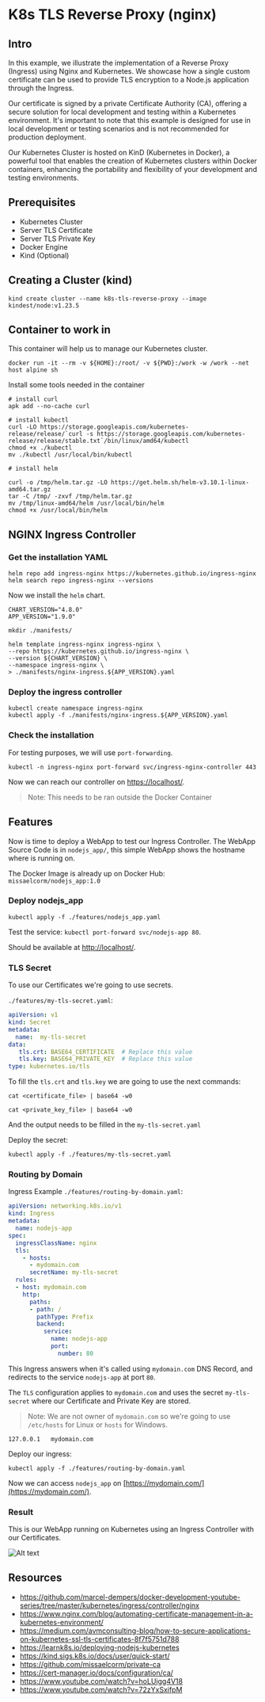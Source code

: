 # K8s TLS Reverse Proxy (nginx)

## Intro
In this example, we illustrate the implementation of a Reverse Proxy (Ingress) using Nginx and Kubernetes. We showcase how a single custom certificate can be used to provide TLS encryption to a Node.js application through the Ingress.

Our certificate is signed by a private Certificate Authority (CA), offering a secure solution for local development and testing within a Kubernetes environment. It's important to note that this example is designed for use in local development or testing scenarios and is not recommended for production deployment.

Our Kubernetes Cluster is hosted on KinD (Kubernetes in Docker), a powerful tool that enables the creation of Kubernetes clusters within Docker containers, enhancing the portability and flexibility of your development and testing environments.

## Prerequisites
- Kubernetes Cluster
- Server TLS Certificate
- Server TLS Private Key
- Docker Engine
- Kind (Optional)

## Creating a Cluster (kind)
```shell
kind create cluster --name k8s-tls-reverse-proxy --image kindest/node:v1.23.5
```

## Container to work in
This container will help us to manage our Kubernetes cluster.

```shell
docker run -it --rm -v ${HOME}:/root/ -v ${PWD}:/work -w /work --net host alpine sh
```

Install some tools needed in the container

```shell
# install curl 
apk add --no-cache curl

# install kubectl 
curl -LO https://storage.googleapis.com/kubernetes-release/release/`curl -s https://storage.googleapis.com/kubernetes-release/release/stable.txt`/bin/linux/amd64/kubectl
chmod +x ./kubectl
mv ./kubectl /usr/local/bin/kubectl

# install helm 

curl -o /tmp/helm.tar.gz -LO https://get.helm.sh/helm-v3.10.1-linux-amd64.tar.gz
tar -C /tmp/ -zxvf /tmp/helm.tar.gz
mv /tmp/linux-amd64/helm /usr/local/bin/helm
chmod +x /usr/local/bin/helm
```

## NGINX Ingress Controller

### Get the installation YAML

```shell
helm repo add ingress-nginx https://kubernetes.github.io/ingress-nginx
helm search repo ingress-nginx --versions
```

Now we install the `helm` chart.

```shell
CHART_VERSION="4.8.0"
APP_VERSION="1.9.0"

mkdir ./manifests/

helm template ingress-nginx ingress-nginx \
--repo https://kubernetes.github.io/ingress-nginx \
--version ${CHART_VERSION} \
--namespace ingress-nginx \
> ./manifests/nginx-ingress.${APP_VERSION}.yaml
```

### Deploy the ingress controller

```shell
kubectl create namespace ingress-nginx
kubectl apply -f ./manifests/nginx-ingress.${APP_VERSION}.yaml
```

### Check the installation

For testing purposes, we will use `port-forwarding`.

```shell
kubectl -n ingress-nginx port-forward svc/ingress-nginx-controller 443
```

Now we can reach our controller on [https://localhost/](https://localhost/).

> Note: This needs to be ran outside the Docker Container

## Features

Now is time to deploy a WebApp to test our Ingress Controller. The WebApp Source Code is in `nodejs_app/`, this simple WebApp shows the hostname where is running on.

The Docker Image is already up on Docker Hub: `missaelcorm/nodejs_app:1.0`

### Deploy nodejs_app

```shell
kubectl apply -f ./features/nodejs_app.yaml
```

Test the service: `kubectl port-forward svc/nodejs-app 80`.

Should be available at [http://localhost/](http://localhost/).

### TLS Secret

To use our Certificates we're going to use secrets.

`./features/my-tls-secret.yaml`:
```yaml
apiVersion: v1
kind: Secret
metadata:
  name:  my-tls-secret
data:
   tls.crt: BASE64_CERTIFICATE  # Replace this value
   tls.key: BASE64_PRIVATE_KEY  # Replace this value
type: kubernetes.io/tls
```

To fill the `tls.crt` and `tls.key` we are going to use the next commands:
```shell
cat <certificate_file> | base64 -w0
```
```shell
cat <private_key_file> | base64 -w0
```

And the output needs to be filled in the `my-tls-secret.yaml`

Deploy the secret:
```shell
kubectl apply -f ./features/my-tls-secret.yaml
```

### Routing by Domain
Ingress Example `./features/routing-by-domain.yaml`:
```yaml
apiVersion: networking.k8s.io/v1
kind: Ingress
metadata:
  name: nodejs-app
spec:
  ingressClassName: nginx
  tls:
    - hosts:
      - mydomain.com
      secretName: my-tls-secret
  rules:
  - host: mydomain.com
    http:
      paths:
      - path: /
        pathType: Prefix
        backend:
          service:
            name: nodejs-app
            port:
              number: 80
```
This Ingress answers when it's called using `mydomain.com` DNS Record, and redirects to the service `nodejs-app` at port `80`.

The `TLS` configuration applies to `mydomain.com` and uses the secret `my-tls-secret` where our Certificate and Private Key are stored.

> Note: We are not owner of `mydomain.com` so we're going to use `/etc/hosts` for Linux or `hosts` for Windows.

```
127.0.0.1   mydomain.com
```

Deploy our ingress:
```shell
kubectl apply -f ./features/routing-by-domain.yaml
```

Now we can access `nodejs_app` on [https://mydomain.com/](https://mydomain.com/).

### Result

This is our WebApp running on Kubernetes using an Ingress Controller with our Certificates.

![Alt text](attachments/result_web.png)

## Resources
- https://github.com/marcel-dempers/docker-development-youtube-series/tree/master/kubernetes/ingress/controller/nginx
- https://www.nginx.com/blog/automating-certificate-management-in-a-kubernetes-environment/
- https://medium.com/avmconsulting-blog/how-to-secure-applications-on-kubernetes-ssl-tls-certificates-8f7f5751d788
- https://learnk8s.io/deploying-nodejs-kubernetes
- https://kind.sigs.k8s.io/docs/user/quick-start/
- https://github.com/missaelcorm/private-ca
- https://cert-manager.io/docs/configuration/ca/
- https://www.youtube.com/watch?v=hoLUigg4V18
- https://www.youtube.com/watch?v=72zYxSxifpM
